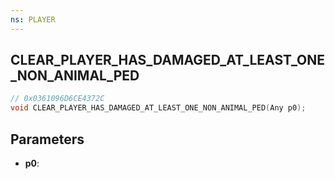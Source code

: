 ```yaml
---
ns: PLAYER
---
```

## CLEAR_PLAYER_HAS_DAMAGED_AT_LEAST_ONE_NON_ANIMAL_PED

```c
// 0x0361096D6CE4372C
void CLEAR_PLAYER_HAS_DAMAGED_AT_LEAST_ONE_NON_ANIMAL_PED(Any p0);
```

## Parameters
* **p0**:
